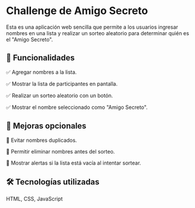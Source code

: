 <h1> Challenge de Amigo Secreto </h1>

<p>Esta es una aplicación web sencilla que permite a los usuarios ingresar nombres en una lista y realizar un sorteo aleatorio para determinar quién es el "Amigo Secreto".</p>

<h2> 🚀 Funcionalidades </h2>
<p>✅ Agregar nombres a la lista.</p>
<p>✅ Mostrar la lista de participantes en pantalla.</p>
<p>✅ Realizar un sorteo aleatorio con un botón.</p>
<p>✅ Mostrar el nombre seleccionado como "Amigo Secreto".</p>

<h2> 📌 Mejoras opcionales</h2>
<p>🔹 Evitar nombres duplicados.</p>
<p>🔹 Permitir eliminar nombres antes del sorteo.</p>
<p>🔹 Mostrar alertas si la lista está vacía al intentar sortear.</p>

<h2>🛠️ Tecnologías utilizadas</h2>
<p>HTML, CSS, JavaScript</p>
